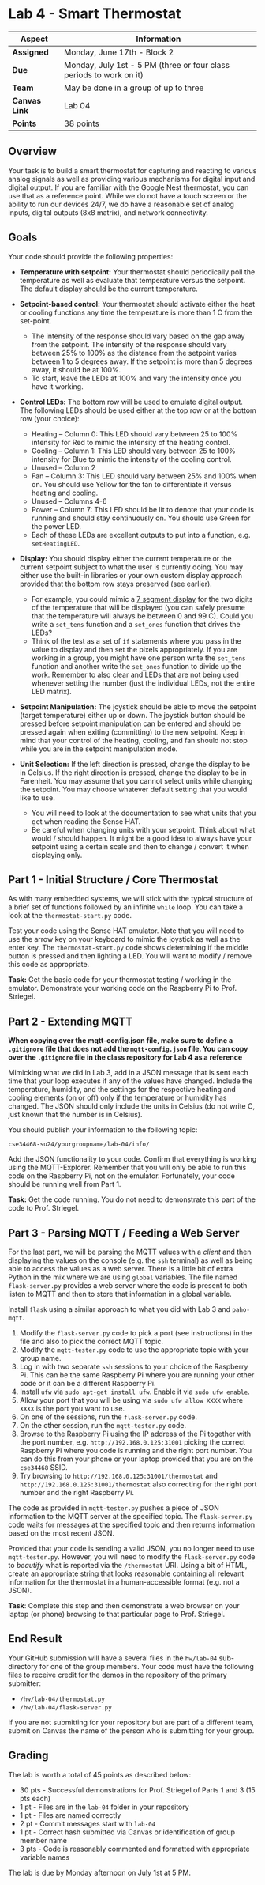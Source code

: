 # Lab 4 - Smart Thermostat

| **Aspect** | **Information** |
| --- | --- | 
| **Assigned** | Monday, June 17th - Block 2 | 
| **Due** | Monday, July 1st - 5 PM (three or four class periods to work on it) | 
| **Team** | May be done in a group of up to three |  
| **Canvas Link** | Lab 04 | 
| **Points** | 38 points | 

## Overview

Your task is to build a smart thermostat for capturing and reacting to various analog signals as well as providing various mechanisms for digital input and digital output. If you are familiar with the Google Nest thermostat, you can use that as a reference point. While we do not have a touch screen or the ability to run our devices 24/7, we do have a reasonable set of analog inputs, digital outputs (8x8 matrix), and network connectivity.

## Goals

Your code should provide the following properties:

* **Temperature with setpoint:** Your thermostat should periodically poll the temperature as well as evaluate that temperature versus the setpoint.  The default display should be the current temperature.

* **Setpoint-based control:** Your thermostat should activate either the heat or cooling functions any time the temperature is more than 1 C from the set-point.  
   * The intensity of the response should vary based on the gap away from the setpoint. The intensity of the response should vary between 25% to 100% as the distance from the setpoint varies between 1 to 5 degrees away. If the setpoint is more than 5 degrees away, it should be at 100%.   
   * To start, leave the LEDs at 100% and vary the intensity once you have it working. 

* **Control LEDs:** The bottom row will be used to emulate digital output.  The following LEDs should be used either at the top row or at the bottom row (your choice):
   * Heating – Column 0: This LED should vary between 25 to 100% intensity for Red to mimic the intensity of the heating control.  
   * Cooling – Column 1: This LED should vary between 25 to 100% intensity for Blue to mimic the intensity of the cooling control.
   * Unused – Column 2
   * Fan – Column 3: This LED should vary between 25% and 100% when on.  You should use Yellow for the fan to differentiate it versus heating and cooling.
   * Unused – Columns 4-6
   * Power – Column 7: This LED should be lit to denote that your code is running and should stay continuously on. You should use Green for the power LED.  
   * Each of these LEDs are excellent outputs to put into a function, e.g. `setHeatingLED`. 

* **Display:** You should display either the current temperature or the current setpoint subject to what the user is currently doing.  You may either use the built-in libraries or your own custom display approach provided that the bottom row stays preserved (see earlier).  
   * For example, you could mimic a [7 segment display](https://www.sparkfun.com/products/11441) for the two digits of the temperature that will be displayed (you can safely presume that the temperature will always be between 0 and 99 C).  Could you write a `set_tens` function and a `set_ones` function that drives the LEDs?  
   * Think of the test as a set of `if` statements where you pass in the value to display and then set the pixels appropriately.  If you are working in a group, you might have one person write the `set_tens` function and another write the `set_ones` function to divide up the work. Remember to also clear and LEDs that are not being used whenever setting the number (just the individual LEDs, not the entire LED matrix). 

* **Setpoint Manipulation:** The joystick should be able to move the setpoint (target temperature) either up or down.  The joystick button should be pressed before setpoint manipulation can be entered and should be pressed again when exiting (committing) to the new setpoint.  Keep in mind that your control of the heating, cooling, and fan should not stop while you are in the setpoint manipulation mode.  

* **Unit Selection:** If the left direction is pressed, change the display to be in Celsius.  If the right direction is pressed, change the display to be in Farenheit. You may assume that you cannot select units while changing the setpoint.  You may choose whatever default setting that you would like to use. 
   * You will need to look at the documentation to see what units that you get when reading the Sense HAT.  
   * Be careful when changing units with your setpoint. Think about what would / should happen. It might be a good idea to always have your setpoint using a certain scale and then to change / convert it when displaying only.  

## Part 1 - Initial Structure / Core Thermostat

As with many embedded systems, we will stick with the typical structure of a brief set of functions followed by an infinite `while` loop. You can take a look at the `thermostat-start.py` code. 

Test your code using the Sense HAT emulator.  Note that you will need to use the arrow key on your keyboard to mimic the joystick as well as the enter key.  The `thermostat-start.py` code shows determining if the middle button is pressed and then lighting a LED.  You will want to modify / remove this code as appropriate. 

**Task:** Get the basic code for your thermostat testing / working in the emulator. Demonstrate your working code on the Raspberry Pi to Prof. Striegel.

## Part 2 - Extending MQTT

**When copying over the mqtt-config.json file, make sure to define a `.gitignore` file that does not add the `mqtt-config.json` file.  You can copy over the `.gitignore` file in the class repository for Lab 4 as a reference**

Mimicking what we did in Lab 3, add in a JSON message that is sent each time that your loop executes if any of the values have changed. Include the temperature, humidity, and the settings for the respective heating and cooling elements (on or off) only if the temperature or humidity has changed.  The JSON should only include the units in Celsius (do not write C, just known that the number is in Celsius). 

You should publish your information to the following topic:

`cse34468-su24/yourgroupname/lab-04/info/`

Add the JSON functionality to your code. Confirm that everything is working using the MQTT-Explorer.  Remember that you will only be able to run this code on the Raspberry Pi, not on the emulator.  Fortunately, your code should be running well from Part 1. 

**Task:** Get the code running.  You do not need to demonstrate this part of the code to Prof. Striegel.

## Part 3 - Parsing MQTT / Feeding a Web Server

For the last part, we will be parsing the MQTT values with a *client* and then displaying the values on the console (e.g. the `ssh` terminal) as well as being able to access the values as a web server.  There is a little bit of extra Python in the mix where we are using `global` variables.  The file named `flask-server.py` provides a web server where the code is present to both listen to MQTT and then to store that information in a global variable. 

Install `flask` using a similar approach to what you did with Lab 3 and `paho-mqtt`.  

1. Modify the `flask-server.py` code to pick a port (see instructions) in the file and also to pick the correct MQTT topic. 
2. Modify the `mqtt-tester.py` code to use the appropriate topic with your group name.
2. Log in with two separate `ssh` sessions to your choice of the Raspberry Pi. This can be the same Raspberry Pi where you are running your other code or it can be a different Raspberry Pi. 
3. Install `ufw` via `sudo apt-get install ufw`.  Enable it via `sudo ufw enable`.
4. Allow your port that you will be using via `sudo ufw allow XXXX` where `XXXX` is the port you want to use.
3. On one of the sessions, run the `flask-server.py` code. 
4. On the other session, run the `mqtt-tester.py` code.
5. Browse to the Raspberry Pi using the IP address of the Pi together with the port number, e.g. `http://192.168.0.125:31001` picking the correct Raspberry Pi where you code is running and the right port number. You can do this from your phone or your laptop provided that you are on the `cse34468` SSID.
6. Try browsing to `http://192.168.0.125:31001/thermostat` and `http://192.168.0.125:31001/thermostat` also correcting for the right port number and the right Raspberry Pi. 

The code as provided in `mqtt-tester.py` pushes a piece of JSON information to the MQTT server at the specified topic.  The `flask-server.py` code waits for messages at the specified topic and then returns information based on the most recent JSON.  

Provided that your code is sending a valid JSON, you no longer need to use `mqtt-tester.py`.  However, you will need to modify the `flask-server.py` code to *beautify* what is reported via the `/thermostat` URI.  Using a bit of HTML, create an appropriate string that looks reasonable containing all relevant information for the thermostat in a human-accessible format (e.g. not a JSON).  

**Task**: Complete this step and then demonstrate a web browser on your laptop (or phone) browsing to that particular page to Prof. Striegel.  

## End Result

Your GitHub submission will have a several files in the `hw/lab-04` sub-directory for one of the group members. Your code must have the following files to receive credit for the demos in the repository of the primary submitter:

* `/hw/lab-04/thermostat.py`
* `/hw/lab-04/flask-server.py`

If you are not submitting for your repository but are part of a different team, submit on Canvas the name of the person who is submitting for your group.

## Grading

The lab is worth a total of 45 points as described below:

* 30 pts - Successful demonstrations for Prof. Striegel of Parts 1 and 3 (15 pts each)
* 1 pt - Files are in the `lab-04` folder in your repository
* 1 pt - Files are named correctly
* 2 pt - Commit messages start with `lab-04`
* 1 pt - Correct hash submitted via Canvas or identification of group member name
* 3 pts - Code is reasonably commented and formatted with appropriate variable names

The lab is due by Monday afternoon on July 1st at 5 PM. 




